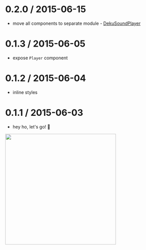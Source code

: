 # 0.2.0 / 2015-06-15

- move all components to separate module - [DekuSoundPlayer](https://github.com/soundblogs/deku-soundplayer)

# 0.1.3 / 2015-06-05

- expose `Player` component

# 0.1.2 / 2015-06-04

- inline styles

# 0.1.1 / 2015-06-03

- hey ho, let's go! 🎸

<img src="https://raw.githubusercontent.com/soundblogs/embed-soundplayer-widget/master/example/screenshots/glass-candy-widget.png" width="350" />
